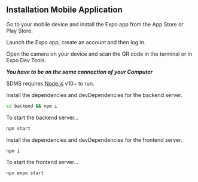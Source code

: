 ## Installation Mobile Application

Go to your mobile device and install the Expo app from the App Store or Play Store.

Launch the Expo app, create an account and then log in.

Open the camera on your device and scan the QR code in the terminal or in Expo Dev Tools.

__*You have to be on the same connection of your Computer*__

SDMS requires [Node.js](https://nodejs.org/) v10+ to run.

Install the dependencies and devDependencies for the backend server.

```sh
cd backend && npm i
```

To start the backend server...

```sh
npm start
```

Install the dependencies and devDependencies for the frontend server.

```sh
npm i
```

To start the frontend server...

```sh
npx expo start 
```
